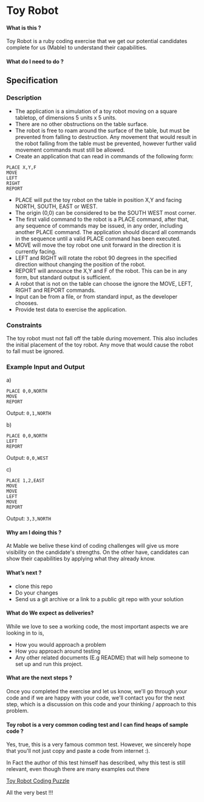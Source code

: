 # Toy Robot

#### What is this ?

Toy Robot is a ruby coding exercise that we get our potential candidates  complete for us (Mable) to understand their capabilities.  

#### What do I need to do ?

## Specification

### Description
- The application is a simulation of a toy robot moving on a square tabletop, 
  of dimensions 5 units x 5 units.
- There are no other obstructions on the table surface.
- The robot is free to roam around the surface of the table, but must be 
  prevented from falling to destruction. Any movement that would result in the 
  robot falling from the table must be prevented, however further valid 
  movement commands must still be allowed.
- Create an application that can read in commands of the following form:

```
PLACE X,Y,F
MOVE
LEFT
RIGHT
REPORT
```

- PLACE will put the toy robot on the table in position X,Y and facing NORTH,
  SOUTH, EAST or WEST.
- The origin (0,0) can be considered to be the SOUTH WEST most corner.
- The first valid command to the robot is a PLACE command, after that, any
  sequence of commands may be issued, in any order, including another PLACE
  command. The application should discard all commands in the sequence until a
  valid PLACE command has been executed.
- MOVE will move the toy robot one unit forward in the direction it is currently
  facing.
- LEFT and RIGHT will rotate the robot 90 degrees in the specified direction
  without changing the position of the robot.
- REPORT will announce the X,Y and F of the robot. This can be in any form, but
  standard output is sufficient.
- A robot that is not on the table can choose the ignore the MOVE, LEFT, RIGHT
  and REPORT commands.
- Input can be from a file, or from standard input, as the developer chooses.
- Provide test data to exercise the application.

### Constraints
The toy robot must not fall off the table during movement. This also includes 
the initial placement of the toy robot. Any move that would cause the robot 
to fall must be ignored.

### Example Input and Output
a)
```
PLACE 0,0,NORTH
MOVE
REPORT
```
Output: `0,1,NORTH`

b)
```
PLACE 0,0,NORTH
LEFT
REPORT
```
Output: `0,0,WEST`

c)
```
PLACE 1,2,EAST
MOVE
MOVE
LEFT
MOVE
REPORT
```
Output: `3,3,NORTH`

#### Why am I doing this ?

At Mable we belive these kind of coding challenges will give us more visibility on the candidate's strengths. On the other have, candidates can show their 
capabilities by applying what they already know. 

#### What’s next ?

- clone this repo
- Do your changes
- Send us a git archive or a link to a public git repo with your solution


#### What do We expect as deliveries?

While we love to see a working code, the most important aspects we are looking in to is, 

- How you would approach a problem 
- How you approach around testing 
- Any other related documents (E.g README) that will help someone to set up and run this project.

#### What are the next steps ? 

Once you completed the exercise and let us know, we'll go through your code and if we are happy with your code, we'll contact you for the next step, which is a 
discussion on this code and your thinking / approach to this problem. 

#### Toy robot is a very common coding test and I can find heaps of sample code ?

Yes, true, this is a very famous common test. However, we sincerely hope that you'll not just copy and paste a code from internet :). 

In Fact the author of this test himself has described, why this test is still relevant, even though there are many examples out there

[Toy Robot Coding Puzzle](https://joneaves.wordpress.com/2014/07/21/toy-robot-coding-test/)

All the very best !!!
